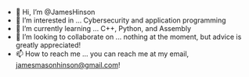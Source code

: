 - 👋 Hi, I’m @JamesHinson
- 👀 I’m interested in ... Cybersecurity and application programming
- 🌱 I’m currently learning ... C++, Python, and Assembly
- 💞️ I’m looking to collaborate on ... nothing at the moment, but advice is greatly appreciated!
- 📫 How to reach me ... you can reach me at my email, jamesmasonhinson@gmail.com!

<!---
JamesHinson/JamesHinson is a ✨ special ✨ repository because its `README.md` (this file) appears on your GitHub profile.
You can click the Preview link to take a look at your changes.
--->
